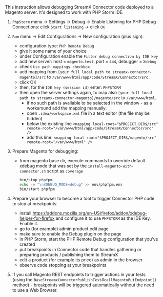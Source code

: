 This instruction allows debugging StreamX Connector code deployed to a Magento server.
It's designed to work with PHP Storm IDE.

1. `PhpStorm` menu -> Settings -> Debug -> Enable Listening for PHP Debug Connections: click `Start listening` -> click `OK`
2. `Run` menu -> Edit Configurations -> New configuration (plus sign):
   - configuration type: `PHP Remote Debug`
   - give it some name of your choice
   - under Configuration enable the `Filter debug connection by IDE key`
   - add new server: host = `magento.test`, port = `444`, debugger = `Xdebug`
   - check `Use path mappings checkbox`
   - add mapping from `[your full local path to streamx-connector-magento]/src` to `/var/www/html/app/code/StreamX/Connector/src`
   - click OK
   - then, for the `IDE key (session id)` enter: `PHPSTORM`
   - then open the server settings again, to map also `[your full local path to streamx-connector-magento]/magento/src` to `/var/www/html`.
     - if no such path is available to be selected in the window - as a workaround add the mapping manually:
     - open `.idea/workspace.xml` file in a text editor (the file may be hidden)
     - below the existing line `<mapping local-root="$PROJECT_DIR$/src" remote-root="/var/www/html/app/code/StreamX/Connector/src" />`
     - add this line: `<mapping local-root="$PROJECT_DIR$/magento/src" remote-root="/var/www/html" />`
3. Prepare Magento for debugging:
   - from magento base dir, execute commands to override default xdebug mode that was set by the `install-magento-with-connector.sh` script as `coverage`
     ```bash
     bin/stop phpfpm
     echo -e "\nXDEBUG_MODE=debug" >> env/phpfpm.env
     bin/start phpfpm
     ```
4. Prepare your browser to become a tool to trigger Connector PHP code to stop at breakpoints:
   - install https://addons.mozilla.org/en-US/firefox/addon/xdebug-helper-for-firefox and configure it to use `PHPSTORM` as the IDE Key. Enable it.
   - go to (for example) admin product edit page
   - make sure to enable the Debug plugin on the page
   - in PHP Storm, start the PHP Remote Debug configuration that you've created
   - put breakpoints in Connector code that handles gathering or preparing products / publishing them to StreamX
   - edit a product (for example its price) as admin in the browser
   - observe code stopping at your breakpoints

5. If you call Magento REST endpoints to trigger actions in your tests
   (using the `BaseStreamxConnectorPublishTest`#`callMagentoPutEndpoint()` method) - breakpoints will be triggered automatically without the need to use a Web Browser.